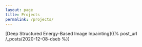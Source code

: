 ```yaml
---
layout: page
title: Projects
permalink: /projects/
---
```


[Deep Structured Energy-Based Image Inpainting]({% post_url /_posts/2020-12-08-dseb %})
